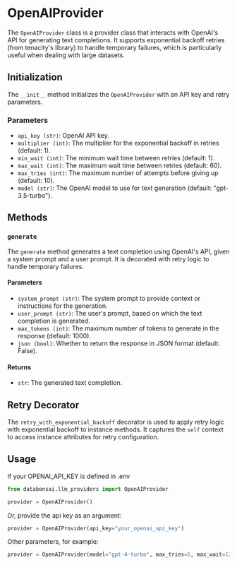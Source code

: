 # OpenAIProvider

The `OpenAIProvider` class is a provider class that interacts with OpenAI's API
for generating text completions. It supports exponential backoff retries (from
tenacity's library) to handle temporary failures, which is particularly useful
when dealing with large datasets.

## Initialization

The `__init__` method initializes the `OpenAIProvider` with an API key and retry
parameters.

### Parameters

-   `api_key (str)`: OpenAI API key.
-   `multiplier (int)`: The multiplier for the exponential backoff in retries
    (default: 1).
-   `min_wait (int)`: The minimum wait time between retries (default: 1).
-   `max_wait (int)`: The maximum wait time between retries (default: 60).
-   `max_tries (int)`: The maximum number of attempts before giving up (default:
    10).
-   `model (str)`: The OpenAI model to use for text generation (default:
    "gpt-3.5-turbo").

## Methods

### `generate`

The `generate` method generates a text completion using OpenAI's API, given a
system prompt and a user prompt. It is decorated with retry logic to handle
temporary failures.

#### Parameters

-   `system_prompt (str)`: The system prompt to provide context or instructions
    for the generation.
-   `user_prompt (str)`: The user's prompt, based on which the text completion
    is generated.
-   `max_tokens (int)`: The maximum number of tokens to generate in the response
    (default: 1000).
-   `json (bool)`: Whether to return the response in JSON format (default:
    False).

#### Returns

-   `str`: The generated text completion.

## Retry Decorator

The `retry_with_exponential_backoff` decorator is used to apply retry logic with
exponential backoff to instance methods. It captures the `self` context to
access instance attributes for retry configuration.

## Usage

If your OPENAI_API_KEY is defined in .env

```python
from databonsai.llm_providers import OpenAIProvider

provider = OpenAIProvider()
```

Or, provide the api key as an argument:

```python
provider = OpenAIProvider(api_key="your_openai_api_key")
```

Other parameters, for example:

```python
provider = OpenAIProvider(model="gpt-4-turbo", max_tries=5, max_wait=120)
```
